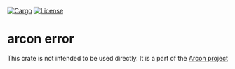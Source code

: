 [![Cargo](https://img.shields.io/badge/crates.io-v0.1.1-orange)](https://crates.io/crates/arcon_error)
[![License](https://img.shields.io/badge/License-AGPL--3.0--only-blue)](https://github.com/cda-group/arcon)

# arcon error

This crate is not intended to be used directly. It is a part of the [Arcon project](https://github.com/cda-group/arcon)
